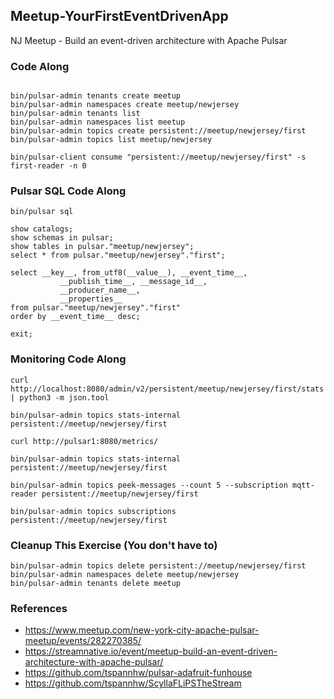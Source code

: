 ## Meetup-YourFirstEventDrivenApp

NJ Meetup - Build an event-driven architecture with Apache Pulsar

### Code Along

````

bin/pulsar-admin tenants create meetup
bin/pulsar-admin namespaces create meetup/newjersey
bin/pulsar-admin tenants list 
bin/pulsar-admin namespaces list meetup
bin/pulsar-admin topics create persistent://meetup/newjersey/first
bin/pulsar-admin topics list meetup/newjersey

bin/pulsar-client consume "persistent://meetup/newjersey/first" -s first-reader -n 0

````

### Pulsar SQL Code Along

````
bin/pulsar sql

show catalogs;
show schemas in pulsar;
show tables in pulsar."meetup/newjersey";
select * from pulsar."meetup/newjersey"."first";

select __key__, from_utf8(__value__), __event_time__,
           __publish_time__, __message_id__,
           __producer_name__,
           __properties__ 
from pulsar."meetup/newjersey"."first"
order by __event_time__ desc;

exit;

````

### Monitoring Code Along

````
curl http://localhost:8080/admin/v2/persistent/meetup/newjersey/first/stats | python3 -m json.tool

bin/pulsar-admin topics stats-internal persistent://meetup/newjersey/first

curl http://pulsar1:8080/metrics/

bin/pulsar-admin topics stats-internal persistent://meetup/newjersey/first

bin/pulsar-admin topics peek-messages --count 5 --subscription mqtt-reader persistent://meetup/newjersey/first

bin/pulsar-admin topics subscriptions persistent://meetup/newjersey/first

````

### Cleanup This Exercise (You don't have to)

````
bin/pulsar-admin topics delete persistent://meetup/newjersey/first
bin/pulsar-admin namespaces delete meetup/newjersey
bin/pulsar-admin tenants delete meetup

````

### References

* https://www.meetup.com/new-york-city-apache-pulsar-meetup/events/282270385/
* https://streamnative.io/event/meetup-build-an-event-driven-architecture-with-apache-pulsar/
* https://github.com/tspannhw/pulsar-adafruit-funhouse
* https://github.com/tspannhw/ScyllaFLiPSTheStream
